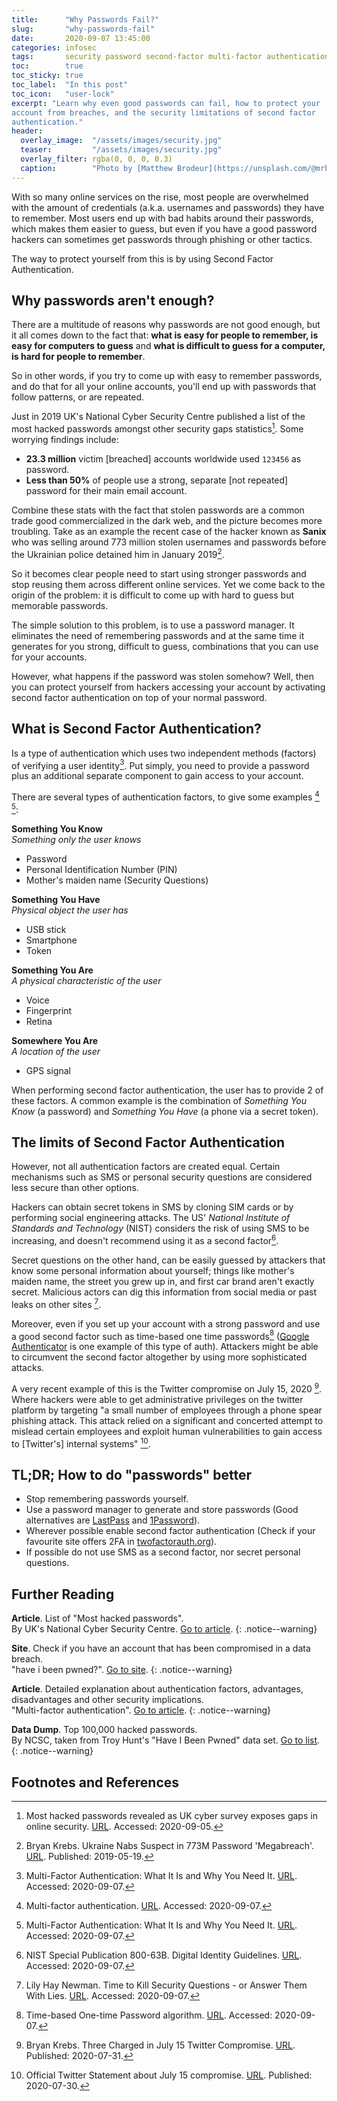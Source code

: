 ```yaml
---
title:      "Why Passwords Fail?"
slug:       "why-passwords-fail"
date:       2020-09-07 13:45:00
categories: infosec
tags:       security password second-factor multi-factor authentication
toc:        true
toc_sticky: true
toc_label:  "In this post"
toc_icon:   "user-lock"
excerpt: "Learn why even good passwords can fail, how to protect your
account from breaches, and the security limitations of second factor
authentication."
header:
  overlay_image:  "/assets/images/security.jpg"
  teaser:         "/assets/images/security.jpg"
  overlay_filter: rgba(0, 0, 0, 0.3)
  caption:        "Photo by [Matthew Brodeur](https://unsplash.com/@mrbrodeur) on Unsplash"
---
```


With so many online services on the rise, most people are overwhelmed with the 
amount of credentials (a.k.a. usernames and passwords) they have to remember.
Most users end up with bad habits around their passwords, which makes them
easier to guess, but even if you have a good password hackers can sometimes
get passwords through phishing or other tactics.

The way to protect yourself from this is by using Second Factor Authentication.

## Why passwords aren't enough?
There are a multitude of reasons why passwords are not good enough, but it all
comes down to the fact that: **what is easy for people to remember, is easy
for computers to guess** and **what is difficult to guess for a computer, is
hard for people to remember**.

So in other words, if you try to come up with easy to remember passwords, and do
that for all your online accounts, you'll end up with passwords that follow
patterns, or are repeated.

Just in 2019 UK's National Cyber Security Centre published a list of the most
hacked passwords amongst other security gaps statistics[^ncsc2019]. Some
worrying findings include:

- **23.3 million** victim [breached] accounts worldwide used `123456` as password.
- **Less than 50%** of people use a strong, separate [not repeated] password for 
 their main email account.

Combine these stats with the fact that stolen passwords are a common trade good
commercialized in the dark web, and the picture becomes more troubling. Take
as an example the recent case of the hacker known as **Sanix** who was selling
around 773 million stolen usernames and passwords before the Ukrainian police
detained him in January 2019[^krebsSanix].

So it becomes clear people need to start using stronger passwords and stop
reusing them across different online services. Yet we come back to the origin
of the problem: it is difficult to come up with hard to guess but memorable
passwords.

The simple solution to this problem, is to use a password manager. It
eliminates the need of remembering passwords and at the same time it generates
for you strong, difficult to guess, combinations that you can use for your
accounts.

However, what happens if the password was stolen somehow? Well, then you can 
protect yourself from hackers accessing your account by activating second
factor authentication on top of your normal password. 

## What is Second Factor Authentication?
Is a type of authentication which uses two independent methods (factors) of
verifying a user identity[^multiFactorCarnegie]. Put simply, you need to provide a password plus an
additional separate component to gain access to your account.

There are several types of authentication factors, to give some examples
[^multiFactorWiki] [^multiFactorCarnegie]:

**Something You Know**<br>_Something only the user knows_
- Password
- Personal Identification Number (PIN)
- Mother's maiden name (Security Questions)

**Something You Have**<br>_Physical object the user has_
- USB stick
- Smartphone
- Token

**Something You Are**<br>_A physical characteristic of the user_
- Voice
- Fingerprint
- Retina

**Somewhere You Are**<br>_A location of the user_
- GPS signal

When performing second factor authentication, the user has to provide 2 of these
factors. A common example is the combination of _Something You Know_ (a password)
and _Something You Have_ (a phone via a secret token).

## The limits of Second Factor Authentication
However, not all authentication factors are created equal. Certain mechanisms
such as SMS or personal security questions are considered less secure than
other options.

Hackers can obtain secret tokens in SMS by cloning SIM cards or by performing 
social engineering attacks. The US' _National Institute of Standards and
Technology_ (NIST) considers the risk of using SMS to be increasing, and
doesn't recommend using it as a second factor[^smsNist].

Secret questions on the other hand, can be easily guessed by attackers that know
some personal information about yourself; things like mother's maiden name, the
street you grew up in, and first car brand aren't exactly secret. Malicious
actors can dig this information from social media or past leaks on other sites
[^wiredSecQues].

Moreover, even if you set up your account with a strong password and use a
good second factor such as time-based one time passwords[^totp] ([Google
Authenticator](https://www.google-authenticator.com/) is one example of 
this type of auth). Attackers might be able to circumvent the second factor 
altogether by using more sophisticated attacks.

A very recent example of this is the Twitter compromise on July 15, 2020
[^krebsTwitterAttack]. Where hackers were able to get administrative
privileges on the twitter platform by targeting "a small number of 
employees through a phone spear phishing attack. This attack relied on a
significant and concerted attempt to mislead certain employees and exploit 
human vulnerabilities to gain access to [Twitter's] internal systems"
[^twitterAnnouncement].

## TL;DR; How to do "passwords" better
- Stop remembering passwords yourself.
- Use a password manager to generate and store passwords (Good alternatives
  are [LastPass](https://www.lastpass.com/) and
  [1Password](https://1password.com/)).
- Wherever possible enable second factor authentication (Check if your
  favourite site offers 2FA in [twofactorauth.org](https://twofactorauth.org)).
- If possible do not use SMS as a second factor, nor secret personal questions.

## Further Reading
**Article**. List of "Most hacked passwords".<br>
By UK's National Cyber Security Centre.
[Go to article](https://www.ncsc.gov.uk/news/most-hacked-passwords-revealed-as-uk-cyber-survey-exposes-gaps-in-online-security).
{: .notice--warning}

**Site**. Check if you have an account that has been compromised in a data
breach.<br>
"have i been pwned?".
[Go to site](https://haveibeenpwned.com/).
{: .notice--warning}

**Article**. Detailed explanation about authentication factors, advantages,
disadvantages and other security implications.<br>
"Multi-factor authentication".
[Go to article](https://en.wikipedia.org/wiki/Multi-factor_authentication).
{: .notice--warning}

**Data Dump**. Top 100,000 hacked passwords.<br>
By NCSC, taken from Troy Hunt's "Have I Been Pwned" data set.
[Go to list](https://www.ncsc.gov.uk/static-assets/documents/PwnedPasswordsTop100k.txt).
{: .notice--warning}

## Footnotes and References
[^ncsc2019]: Most hacked passwords revealed as UK cyber survey exposes gaps in online security. [URL](https://www.ncsc.gov.uk/news/most-hacked-passwords-revealed-as-uk-cyber-survey-exposes-gaps-in-online-security). Accessed: 2020-09-05.
[^krebsSanix]: Bryan Krebs. Ukraine Nabs Suspect in 773M Password 'Megabreach'. [URL](https://krebsonsecurity.com/2020/05/ukraine-nabs-suspect-in-773m-password-megabreach/). Published: 2019-05-19.
[^multiFactorCarnegie]: Multi-Factor Authentication: What It Is and Why You Need It. [URL](https://www.cmu.edu/iso/news/mfa-article.html). Accessed: 2020-09-07.
[^multiFactorWiki]: Multi-factor authentication. [URL](https://en.wikipedia.org/wiki/Multi-factor_authentication#Authentication_factors). Accessed: 2020-09-07.
[^smsNist]: NIST Special Publication 800-63B. Digital Identity Guidelines. [URL](https://pages.nist.gov/800-63-3/sp800-63b.html). Accessed: 2020-09-07.
[^wiredSecQues]: Lily Hay Newman. Time to Kill Security Questions - or Answer Them With Lies. [URL](https://www.wired.com/2016/09/time-kill-security-questions-answer-lies/). Accessed: 2020-09-07.
[^krebsTwitterAttack]: Bryan Krebs. Three Charged in July 15 Twitter Compromise. [URL](https://krebsonsecurity.com/2020/07/three-charged-in-july-15-twitter-compromise/). Published: 2020-07-31.
[^twitterAnnouncement]: Official Twitter Statement about July 15 compromise. [URL](https://twitter.com/TwitterSupport/status/1289000138300563457). Published: 2020-07-30.
[^totp]: Time-based One-time Password algorithm. [URL](https://en.wikipedia.org/wiki/Time-based_One-time_Password_algorithm). Accessed: 2020-09-07.
